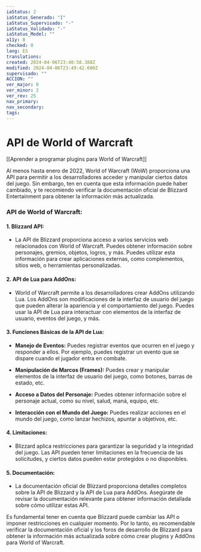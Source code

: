 ```yaml
---
iaStatus: 2
iaStatus_Generado: "I"
iaStatus_Supervisado: "-"
iaStatus_Validado: "-"
iaStatus_Model: ""
a11y: 0
checked: 0
lang: ES
translations: 
created: 2024-04-06T23:48:58.388Z
modified: 2024-04-06T23:49:42.600Z
supervisado: ""
ACCION: ""
ver_major: 0
ver_minor: 2
ver_rev: 25
nav_primary: 
nav_secondary: 
tags:
---
```

# API de World of Warcraft

[[Aprender a programar plugins para World of Warcraft]]

Al menos hasta enero de 2022, World of Warcraft (WoW) proporciona una API para permitir a los desarrolladores acceder y manipular ciertos datos del juego. Sin embargo, ten en cuenta que esta información puede haber cambiado, y te recomiendo verificar la documentación oficial de Blizzard Entertainment para obtener la información más actualizada.

### API de World of Warcraft:

#### 1. **Blizzard API:**
   - La API de Blizzard proporciona acceso a varios servicios web relacionados con World of Warcraft. Puedes obtener información sobre personajes, gremios, objetos, logros, y más. Puedes utilizar esta información para crear aplicaciones externas, como complementos, sitios web, o herramientas personalizadas.

#### 2. **API de Lua para AddOns:**
   - World of Warcraft permite a los desarrolladores crear AddOns utilizando Lua. Los AddOns son modificaciones de la interfaz de usuario del juego que pueden alterar la apariencia y el comportamiento del juego. Puedes usar la API de Lua para interactuar con elementos de la interfaz de usuario, eventos del juego, y más.

#### 3. **Funciones Básicas de la API de Lua:**
   - **Manejo de Eventos:** Puedes registrar eventos que ocurren en el juego y responder a ellos. Por ejemplo, puedes registrar un evento que se dispare cuando el jugador entra en combate.

   - **Manipulación de Marcos (Frames):** Puedes crear y manipular elementos de la interfaz de usuario del juego, como botones, barras de estado, etc.

   - **Acceso a Datos del Personaje:** Puedes obtener información sobre el personaje actual, como su nivel, salud, maná, equipo, etc.

   - **Interacción con el Mundo del Juego:** Puedes realizar acciones en el mundo del juego, como lanzar hechizos, apuntar a objetivos, etc.

#### 4. **Limitaciones:**
   - Blizzard aplica restricciones para garantizar la seguridad y la integridad del juego. Las API pueden tener limitaciones en la frecuencia de las solicitudes, y ciertos datos pueden estar protegidos o no disponibles.

#### 5. **Documentación:**
   - La documentación oficial de Blizzard proporciona detalles completos sobre la API de Blizzard y la API de Lua para AddOns. Asegúrate de revisar la documentación relevante para obtener información detallada sobre cómo utilizar estas API.

Es fundamental tener en cuenta que Blizzard puede cambiar las API o imponer restricciones en cualquier momento. Por lo tanto, es recomendable verificar la documentación oficial y los foros de desarrollo de Blizzard para obtener la información más actualizada sobre cómo crear plugins y AddOns para World of Warcraft.